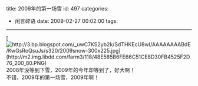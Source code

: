 title: 2009年的第一场雪
id: 497
categories:
  - 闲言碎语
date: 2009-02-27 00:02:00
tags:
---

[](http://3.bp.blogspot.com/_uwC7KS2yb2k/SdTHKEcU8wI/AAAAAAAABdE/KwGsRoQsuJs/s1600-h/2009snow-300x225.jpg)[![http://3.bp.blogspot.com/_uwC7KS2yb2k/SdTHKEcU8wI/AAAAAAAABdE/KwGsRoQsuJs/s320/2009snow-300x225.jpg](http://m2.img.libdd.com/farm3/118/48E585B6FE66C51CE8D30FB4525F2D76_200_80.PNG)</img>](http://3.bp.blogspot.com/_uwC7KS2yb2k/SdTHKEcU8wI/AAAAAAAABdE/KwGsRoQsuJs/s320/2009snow-300x225.jpg)
</br>2008年没等到下雪，2009年的今年却等到了，好大啊！
</br>不错，2009年的第一场雪，2009年啊！